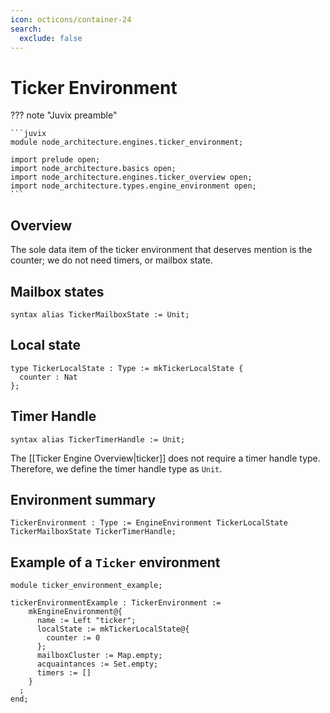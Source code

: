 ```yaml
---
icon: octicons/container-24
search:
  exclude: false
---
```


# Ticker Environment

??? note "Juvix preamble"

    ```juvix
    module node_architecture.engines.ticker_environment;

    import prelude open;
    import node_architecture.basics open;
    import node_architecture.engines.ticker_overview open;
    import node_architecture.types.engine_environment open;
    ```

## Overview

The sole data item of the ticker environment that deserves mention is
the counter;
we do not need timers, or mailbox state.

## Mailbox states

```juvix
syntax alias TickerMailboxState := Unit;
```

## Local state

```juvix
type TickerLocalState : Type := mkTickerLocalState {
  counter : Nat
};
```

## Timer Handle

```juvix
syntax alias TickerTimerHandle := Unit;
```

The [[Ticker Engine Overview|ticker]] does not require a timer handle type.
Therefore, we define the timer handle type as `Unit`.

## Environment summary

```juvix
TickerEnvironment : Type := EngineEnvironment TickerLocalState TickerMailboxState TickerTimerHandle;
```

## Example of a `Ticker` environment

```juvix extract-module-statements
module ticker_environment_example;

tickerEnvironmentExample : TickerEnvironment :=
    mkEngineEnvironment@{
      name := Left "ticker";
      localState := mkTickerLocalState@{
        counter := 0
      };
      mailboxCluster := Map.empty;
      acquaintances := Set.empty;
      timers := []
    }
  ;
end;
```